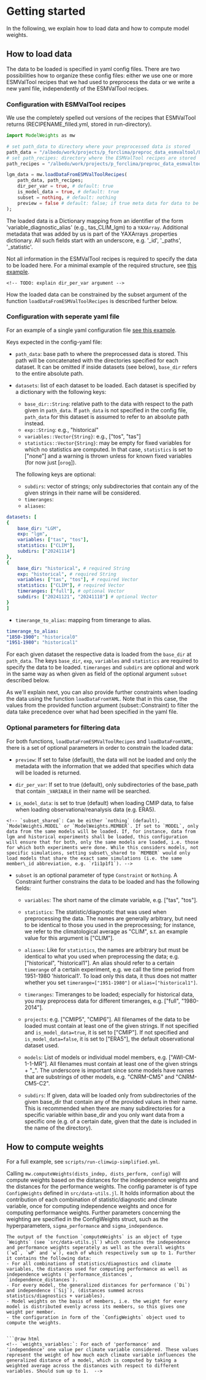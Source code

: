 # Getting started

In the following, we explain how to load data and how to compute model weights.

## How to load data

The data to be loaded is specified in yaml config files. There are two 
possibilities how to organize these config files: either we use one or more 
ESMValTool recipes that we had used to preprocess the data or we write a new 
yaml file, independently of the ESMValTool recipes.

### Configuration with ESMValTool recipes

We use the completely spelled out versions of the recipes that ESMValTool
returns (RECIPENAME_filled.yml, stored in run-directory).

````julia
import ModelWeights as mw

# set path_data to directory where your preprocessed data is stored
path_data = "/albedo/work/projects/p_forclima/preproc_data_esmvaltool/LGM";
# set path_recipes: directory where the ESMValTool recipes are stored 
path_recipes = "/albedo/work/projects/p_forclima/preproc_data_esmvaltool/configs-ModelWeights/esmvaltool-recipes/lgm-cmip5-cmip6";

lgm_data = mw.loadDataFromESMValToolRecipes(
    path_data, path_recipes;
    dir_per_var = true, # default: true
    is_model_data = true, # default: true
    subset = nothing, # default: nothing
    preview = false # default: false; if true meta data for data to be loaded is returned
);
````
The loaded data is a Dictionary mapping from an identifier of the form 'variable\_diagnostic\_alias' (e.g., tas\_CLIM\_lgm) to a `YAXArray`. Additional metadata that was added by us is part of the YAXArrays .properties dictionary. All such fields start with an underscore, e.g. '\_id', '\_paths', '\_statistic'.

Not all information in the ESMValTool recipes is required to specify the data to be loaded here. For a minimal example of the required structure, see [this example](https://github.com/awi-esc/ModelWeights/blob/main/configs/examples/esmvaltool-recipes/mwe_esmvaltool_config.yml).

```@raw html
<!-- TODO: explain dir_per_var argument -->
```
How the loaded data can be constrained by the subset argument of the function `loadDataFromESMValToolRecipes` is described further below. 

###  Configuration with seperate yaml file
For an example of a single yaml configuration file [see this example](https://github.com/awi-esc/ModelWeights/blob/main/configs/examples/example-lgm-historical.yml).

Keys expected in the config-yaml file:

- `path_data`: base path to where the preprocessed data is stored. This path will be concatenated with the directories specified for each dataset. It can 
be omitted if inside datasets (see below), `base_dir` refers to the entire absolute path.

- `datasets`: list of each dataset to be loaded. Each dataset is specified by a dictionary with the following keys:
    
    - `base_dir::String`: relative path to the data with respect to the path given in `path_data`. If `path_data` is not specified in the config file, `path_data` for this dataset is assumed to refer to an absolute path instead.
    - `exp::String`: e.g., "historical"
    - `variables::Vector{String}`: e.g., ["tos", "tas"]
    - `statistics::Vector{String}`: may be empty for fixed variables for which no statistics are computed. In that case, `statistics` is set to ["none"] and a warning is thrown unless for known fixed variables (for now just [`orog`]).

   The following keys are optional:
   - `subdirs`: vector of strings; only subdirectories that contain any of the given strings in their name will be considered.
   - `timeranges`:
   - `aliases`:

````yaml
datasets: [
{
    base_dir: "LGM", 
    exp: "lgm", 
    variables: ["tas", "tos"], 
    statistics: ["CLIM"], 
    subdirs: ["20241114"]
},
{
    base_dir: "historical", # required String
    exp: "historical", # required String
    variables: ["tas", "tos"], # required Vector
    statistics: ["CLIM"], # required Vector
    timeranges: ["full"], # optional Vector
    subdirs: ["20241121", "20241118"] # optional Vector
}
]
````

- `timerange_to_alias`: mapping from timerange to alias.

````yaml
timerange_to_alias:
"1850-1900": "historical0"
"1951-1980": "historical1"
````


For each given dataset the respective data is loaded from the `base_dir` at
`path_data`. The keys `base_dir`, `exp`, `variables` and `statistics` are required to 
specify the data to be loaded. 
`timeranges` and `subdirs` are optional and work in the same way as when given as field of the optional argument `subset` described below.

As we'll explain next, you can also provide further constraints when loading the data using the function `loadDataFromYAML`. Note that in this case, the values from the provided function argument (subset::Constraint) to filter the data take precedence over what had been specified in the yaml file. 


### Optional parameters for filtering data
For both functions, `loadDataFromESMValToolRecipes` and `loadDataFromYAML`, there is a set of optional parameters in order to constrain the loaded data:

- `preview`: If set to false (default), the data will not be loaded and only the metadata with the information that we added that specifies which data will be loaded is returned.

- `dir_per_var`: If set to true (default), only subdirectories of the base\_path that contain `_VARIABLE` in their name will be searched. 

- `is_model_data`: is set to true (default) when loading CMIP data, to false when loading observationa/reanalysis data (e.g. ERA5).

```@raw html
<!-- `subset_shared`: Can be either `nothing` (default), `ModelWeights.MODEL` or `ModelWeights.MEMBER`. If set to `MODEL`, only data from the same models will be loaded. If, for instance, data from lgm and historical experiments shall be loaded, this configuration will ensure that for both, only the same models are loaded, i.e. those for which both experiments were done. While this considers models, not specific simulations, setting subset\_shared to `MEMBER` would only load models that share the exact same simulations (i.e. the same member\_id abbreviation, e.g. `r1i1p1f1`). -->
```

- `subset` is an optional parameter of type `Constraint` or `Nothing`. A Constraint further constrains the data to be loaded and has the following fields:
   
    - `variables`: The short name of the climate variable, e.g. ["tas", "tos"].
    
    - `statistics`: The statistic/diagnostic that was used when preprocessing the data. The names are generally arbitrary, but need to be identical to those you used in the preprocessing; for instance, we refer to the climatological average as "CLIM", s.t. an example value for this argument is ["CLIM"].
    
    - `aliases`: Like for `statistics`, the names are arbitrary but must be identical to what you used when preprocessing the data; e.g. ["historical", "historical1"].
    An alias should refer to a certain `timerange` of a certain experiment, e.g. we call the time period from 1951-1980 'historical1'. To load only this data, it thus does not matter whether you set `timerange=["1951-1980"]` or `alias=["historical1"]`.
    
    - `timeranges`: Timeranges to be loaded; especially for historical data, you may preprocess data for different timeranges,  e.g. ["full", "1980-2014"]. 

    - `projects`:  e.g. ["CMIP5", "CMIP6"]. All filenames of the data to be loaded must contain at least one of the given strings. If not specified and `is_model_data=true`, it is set to ["CMIP"]. If not specified and `is_model_data=false`, it is set to ["ERA5"], the default observational dataset used.

    - `models`: List of models or individual model members, e.g. ["AWI-CM-1-1-MR"]. All filenames must contain at least one of the given strings + "_". The underscore is important since some models have names that are substrings of other models, e.g. "CNRM-CM5" and "CNRM-CM5-C2". 
   
    - `subdirs`: If given, data will be loaded only from subdirectories of the given base\_dir that contain any of the provided values in their name. This is recommended when there are many subdirectories for a specific variable  within base\_dir and you only want data from a specific one (e.g. of a certain date, given that the date is included in the name of the directory).



## How to compute weights

For a full example, see `scripts/run-climwip-simplified.yml`.

Calling `mw.computeWeights(dists_indep, dists_perform, config)` will compute weights based on the distances for the independence weights and the distances for the performance weights.
The config parameter is of type `ConfigWeights` defined in `src/data-utils.jl`. It holds information about the contribution of each combination of statistic/diagnostic and climate variable, once for computing independence weights and once for computing performance weights. Further parameters concerning the weighting are specified in the ConfigWeights struct, such as the hyperparameters,  `sigma_performance` and `sigma_independence`. 


```
The output of the function `computeWeights` is an object of type `Weights` (see `src/data-utils.jl`) which contains the independence and performance weights seperately as well as the overall weights (`wI`, `wP` and `w`), each of which respectively sum up to 1. Further it contains the following data:
- For all combinations of statistics/diagnostics and climate variables, the distances used for computing performance as well as independence weights (`performance_distances`, `independence_distances`). 
- For every model, the generalized distances for performance (`Di`) and independence (`Sij`), (distances summed across statistics/diagnostics + variables).
- Model weights on the basis of members, i.e. the weight for every model is distributed evenly across its members, so this gives one weight per member.
- the configuration in form of the `ConfigWeights` object used to compute the weights.


```@raw html
<!-- `weights_variables:`: For each of 'performance' and 'independence' one value per climate variable considered. These values represent the weight of how much each climate variable influences the generalized distance of a model, which is computed by taking a weighted average across the distances with respect to different variables. Should sum up to 1.  -->
```
